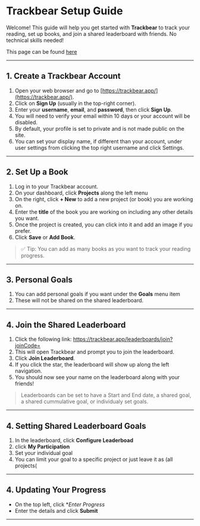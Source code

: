 # Trackbear Setup Guide

Welcome! This guide will help you get started with **Trackbear** to track your reading, set up books, and join a shared leaderboard with friends. No technical skills needed!

This page can be found [here](https://yatzin.github.io/TrackBearInstructions/)

---

## 1. Create a Trackbear Account

1. Open your web browser and go to [https://trackbear.app/](https://trackbear.app/).  
2. Click on **Sign Up** (usually in the top-right corner).  
3. Enter your **username**, **email**, and **password**, then click **Sign Up**.  
4. You will need to verify your email within 10 days or your account will be disabled.
5. By default, your profile is set to private and is not made public on the site.
6. You can set your display name, if different than your account, under user settings from clicking the top right username and click Settings.

---

## 2. Set Up a Book

1. Log in to your Trackbear account.  
2. On your dashboard, click **Projects** along the left menu
3. On the right, click **+ New** to add a new project (or book) you are working on.
4. Enter the **title** of the book you are working on including any other details you want.
5. Once the project is created, you can click into it and add an image if you prefer.   
6. Click **Save** or **Add Book**.  

> ✅ Tip: You can add as many books as you want to track your reading progress.

---

## 3. Personal Goals

1. You can add personal goals if you want under the **Goals** menu item
2. These will not be shared on the shared leaderboard.

---

## 4. Join the Shared Leaderboard

1. Click the following link: https://trackbear.app/leaderboards/join?joinCode=
2. This will open Trackbear and prompt you to join the leaderboard.  
3. Click **Join Leaderboard**.
4. If you click the star, the leaderboard will show up along the left navigation.
5. You should now see your name on the leaderboard along with your friends!  

> Leaderboards can be set to have a Start and End date, a shared goal, a shared cummulative goal, or individualy set goals.

---

## 4. Setting Shared Leaderboard Goals

1. In the leaderboard, click **Configure Leaderboad**
2. click **My Participation**
3. Set your individual goal
4. You can limit your goal to a specific project or just leave it as (all projects(

---

## 4. Updating Your Progress

- On the top left, click **Enter Progress*
- Enter the details and click **Submit**

---
